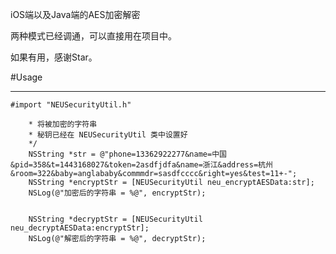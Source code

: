 iOS端以及Java端的AES加密解密

两种模式已经调通，可以直接用在项目中。

如果有用，感谢Star。

#Usage

---

`#import "NEUSecurityUtil.h"`

```/*
    * 将被加密的字符串
    * 秘钥已经在 NEUSecurityUtil 类中设置好
    */
    NSString *str = @"phone=13362922277&name=中国&pid=358&t=1443168027&token=2asdfjdfa&name=浙江&address=杭州&room=322&baby=anglababy&commmdr=sasdfcccc&right=yes&test=11+-";
    NSString *encryptStr = [NEUSecurityUtil neu_encryptAESData:str];
    NSLog(@"加密后的字符串 = %@", encryptStr);


    NSString *decryptStr = [NEUSecurityUtil neu_decryptAESData:encryptStr];
    NSLog(@"解密后的字符串 = %@", decryptStr);
    
```
